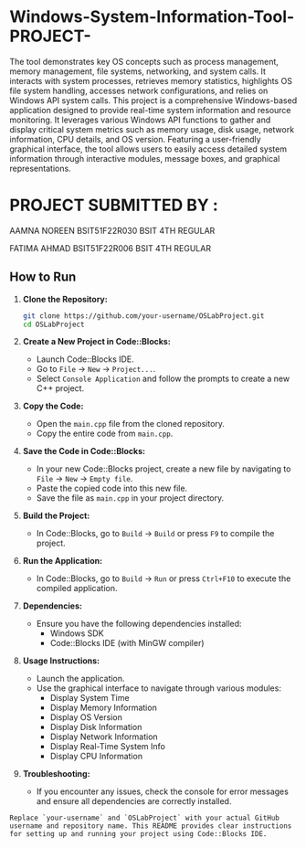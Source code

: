 # Windows-System-Information-Tool-PROJECT-
The tool demonstrates key OS concepts such as process management, memory management, file systems, networking, and system calls. It interacts with system processes, retrieves memory statistics, highlights OS file system handling, accesses network configurations, and relies on Windows API system calls.
This project is a comprehensive Windows-based application designed to provide real-time system information and resource monitoring. It leverages various Windows API functions to gather and display critical system metrics such as memory usage, disk usage, network information, CPU details, and OS version. Featuring a user-friendly graphical interface, the tool allows users to easily access detailed system information through interactive modules, message boxes, and graphical representations.
# PROJECT SUBMITTED BY :

 AAMNA NOREEN
 BSIT51F22R030
 BSIT 4TH
 REGULAR

 FATIMA AHMAD
 BSIT51F22R006
 BSIT 4TH
 REGULAR

## How to Run

1. **Clone the Repository:**
   ```sh
   git clone https://github.com/your-username/OSLabProject.git
   cd OSLabProject
   ```

2. **Create a New Project in Code::Blocks:**
   - Launch Code::Blocks IDE.
   - Go to `File` -> `New` -> `Project...`.
   - Select `Console Application` and follow the prompts to create a new C++ project.

3. **Copy the Code:**
   - Open the `main.cpp` file from the cloned repository.
   - Copy the entire code from `main.cpp`.

4. **Save the Code in Code::Blocks:**
   - In your new Code::Blocks project, create a new file by navigating to `File` -> `New` -> `Empty file`.
   - Paste the copied code into this new file.
   - Save the file as `main.cpp` in your project directory.

5. **Build the Project:**
   - In Code::Blocks, go to `Build` -> `Build` or press `F9` to compile the project.

6. **Run the Application:**
   - In Code::Blocks, go to `Build` -> `Run` or press `Ctrl+F10` to execute the compiled application.

7. **Dependencies:**
   - Ensure you have the following dependencies installed:
     - Windows SDK
     - Code::Blocks IDE (with MinGW compiler)

8. **Usage Instructions:**
   - Launch the application.
   - Use the graphical interface to navigate through various modules:
     - Display System Time
     - Display Memory Information
     - Display OS Version
     - Display Disk Information
     - Display Network Information
     - Display Real-Time System Info
     - Display CPU Information

9. **Troubleshooting:**
   - If you encounter any issues, check the console for error messages and ensure all dependencies are correctly installed.
```
Replace `your-username` and `OSLabProject` with your actual GitHub username and repository name. This README provides clear instructions for setting up and running your project using Code::Blocks IDE.
